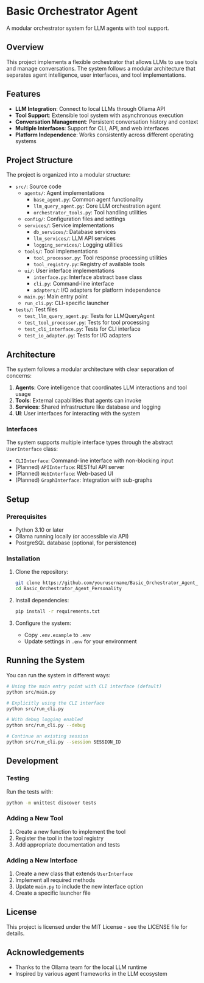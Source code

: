 # Basic Orchestrator Agent

A modular orchestrator system for LLM agents with tool support.

## Overview

This project implements a flexible orchestrator that allows LLMs to use tools and manage conversations. The system follows a modular architecture that separates agent intelligence, user interfaces, and tool implementations.

## Features

- **LLM Integration**: Connect to local LLMs through Ollama API
- **Tool Support**: Extensible tool system with asynchronous execution
- **Conversation Management**: Persistent conversation history and context
- **Multiple Interfaces**: Support for CLI, API, and web interfaces
- **Platform Independence**: Works consistently across different operating systems

## Project Structure

The project is organized into a modular structure:

- `src/`: Source code
  - `agents/`: Agent implementations
    - `base_agent.py`: Common agent functionality
    - `llm_query_agent.py`: Core LLM orchestration agent
    - `orchestrator_tools.py`: Tool handling utilities
  - `config/`: Configuration files and settings
  - `services/`: Service implementations
    - `db_services/`: Database services
    - `llm_services/`: LLM API services
    - `logging_services/`: Logging utilities
  - `tools/`: Tool implementations
    - `tool_processor.py`: Tool response processing utilities
    - `tool_registry.py`: Registry of available tools
  - `ui/`: User interface implementations
    - `interface.py`: Interface abstract base class
    - `cli.py`: Command-line interface
    - `adapters/`: I/O adapters for platform independence
  - `main.py`: Main entry point
  - `run_cli.py`: CLI-specific launcher
- `tests/`: Test files
  - `test_llm_query_agent.py`: Tests for LLMQueryAgent
  - `test_tool_processor.py`: Tests for tool processing
  - `test_cli_interface.py`: Tests for CLI interface
  - `test_io_adapter.py`: Tests for I/O adapters

## Architecture

The system follows a modular architecture with clear separation of concerns:

1. **Agents**: Core intelligence that coordinates LLM interactions and tool usage
2. **Tools**: External capabilities that agents can invoke
3. **Services**: Shared infrastructure like database and logging
4. **UI**: User interfaces for interacting with the system

### Interfaces

The system supports multiple interface types through the abstract `UserInterface` class:

- `CLIInterface`: Command-line interface with non-blocking input
- (Planned) `APIInterface`: RESTful API server
- (Planned) `WebInterface`: Web-based UI
- (Planned) `GraphInterface`: Integration with sub-graphs

## Setup

### Prerequisites

- Python 3.10 or later
- Ollama running locally (or accessible via API)
- PostgreSQL database (optional, for persistence)

### Installation

1. Clone the repository:
   ```bash
   git clone https://github.com/yourusername/Basic_Orchestrator_Agent_Personality.git
   cd Basic_Orchestrator_Agent_Personality
   ```

2. Install dependencies:
   ```bash
   pip install -r requirements.txt
   ```

3. Configure the system:
   - Copy `.env.example` to `.env`
   - Update settings in `.env` for your environment

## Running the System

You can run the system in different ways:

```bash
# Using the main entry point with CLI interface (default)
python src/main.py

# Explicitly using the CLI interface
python src/run_cli.py

# With debug logging enabled
python src/run_cli.py --debug

# Continue an existing session
python src/run_cli.py --session SESSION_ID
```

## Development

### Testing

Run the tests with:

```bash
python -m unittest discover tests
```

### Adding a New Tool

1. Create a new function to implement the tool
2. Register the tool in the tool registry
3. Add appropriate documentation and tests

### Adding a New Interface

1. Create a new class that extends `UserInterface`
2. Implement all required methods
3. Update `main.py` to include the new interface option
4. Create a specific launcher file

## License

This project is licensed under the MIT License - see the LICENSE file for details.

## Acknowledgements

- Thanks to the Ollama team for the local LLM runtime
- Inspired by various agent frameworks in the LLM ecosystem 